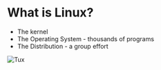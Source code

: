 # What is Linux?


* The kernel
* The Operating System - thousands of programs
* The Distribution - a group effort

![Tux](img/Tux.png)


